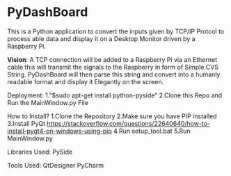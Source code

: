 # PyDashBoard
<html>
This is a Python application to convert the inputs given by TCP/IP Protcol to process able data and display it on a Desktop Monitor driven by a Raspberry Pi.

<b>Vision</b>:
A TCP connection will be added to a Raspberry Pi via an Ethernet cable this will transmit the signals to the Raspberry in form of Simple CVS String. PyDashBoard will then parse this string and convert into a humanly readable format and display it Elegantly on the screen.

Deployment:
1."$sudo apt-get install python-pyside"
2.Clone this Repo and Run the MainWindow.py File

How to Install?
1.Clone the Repository
2.Make sure you have PIP installed
3.Install PyQt https://stackoverflow.com/questions/22640640/how-to-install-pyqt4-on-windows-using-pip
4.Run setup_tool.bat
5.Run MainWindow.py

Libraries Used:
PySide


Tools Used:
QtDesigner 
PyCharm
</html>
